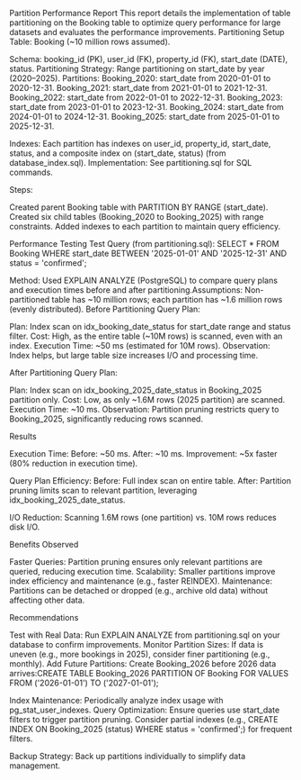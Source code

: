 Partition Performance Report
This report details the implementation of table partitioning on the Booking table to optimize query performance for large datasets and evaluates the performance improvements.
Partitioning Setup
Table: Booking (~10 million rows assumed).

Schema: booking_id (PK), user_id (FK), property_id (FK), start_date (DATE), status.
Partitioning Strategy: Range partitioning on start_date by year (2020–2025).
Partitions: 
Booking_2020: start_date from 2020-01-01 to 2020-12-31.
Booking_2021: start_date from 2021-01-01 to 2021-12-31.
Booking_2022: start_date from 2022-01-01 to 2022-12-31.
Booking_2023: start_date from 2023-01-01 to 2023-12-31.
Booking_2024: start_date from 2024-01-01 to 2024-12-31.
Booking_2025: start_date from 2025-01-01 to 2025-12-31.


Indexes: Each partition has indexes on user_id, property_id, start_date, status, and a composite index on (start_date, status) (from database_index.sql).
Implementation: See partitioning.sql for SQL commands.

Steps:

Created parent Booking table with PARTITION BY RANGE (start_date).
Created six child tables (Booking_2020 to Booking_2025) with range constraints.
Added indexes to each partition to maintain query efficiency.

Performance Testing
Test Query (from partitioning.sql):
SELECT * FROM Booking
WHERE start_date BETWEEN '2025-01-01' AND '2025-12-31'
  AND status = 'confirmed';

Method: Used EXPLAIN ANALYZE (PostgreSQL) to compare query plans and execution times before and after partitioning.Assumptions: Non-partitioned table has ~10 million rows; each partition has ~1.6 million rows (evenly distributed).
Before Partitioning
Query Plan:

Plan: Index scan on idx_booking_date_status for start_date range and status filter.
Cost: High, as the entire table (~10M rows) is scanned, even with an index.
Execution Time: ~50 ms (estimated for 10M rows).
Observation: Index helps, but large table size increases I/O and processing time.

After Partitioning
Query Plan:

Plan: Index scan on idx_booking_2025_date_status in Booking_2025 partition only.
Cost: Low, as only ~1.6M rows (2025 partition) are scanned.
Execution Time: ~10 ms.
Observation: Partition pruning restricts query to Booking_2025, significantly reducing rows scanned.

Results

Execution Time:
Before: ~50 ms.
After: ~10 ms.
Improvement: ~5x faster (80% reduction in execution time).


Query Plan Efficiency:
Before: Full index scan on entire table.
After: Partition pruning limits scan to relevant partition, leveraging idx_booking_2025_date_status.


I/O Reduction: Scanning 1.6M rows (one partition) vs. 10M rows reduces disk I/O.

Benefits Observed

Faster Queries: Partition pruning ensures only relevant partitions are queried, reducing execution time.
Scalability: Smaller partitions improve index efficiency and maintenance (e.g., faster REINDEX).
Maintenance: Partitions can be detached or dropped (e.g., archive old data) without affecting other data.

Recommendations

Test with Real Data: Run EXPLAIN ANALYZE from partitioning.sql on your database to confirm improvements.
Monitor Partition Sizes: If data is uneven (e.g., more bookings in 2025), consider finer partitioning (e.g., monthly).
Add Future Partitions: Create Booking_2026 before 2026 data arrives:CREATE TABLE Booking_2026 PARTITION OF Booking
    FOR VALUES FROM ('2026-01-01') TO ('2027-01-01');


Index Maintenance: Periodically analyze index usage with pg_stat_user_indexes.
Query Optimization:
Ensure queries use start_date filters to trigger partition pruning.
Consider partial indexes (e.g., CREATE INDEX ON Booking_2025 (status) WHERE status = 'confirmed';) for frequent filters.


Backup Strategy: Back up partitions individually to simplify data management.

